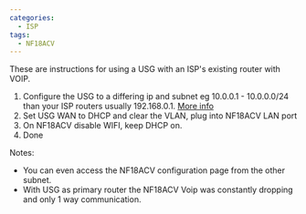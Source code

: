 ```yaml
---
categories:
  - ISP
tags:
  - NF18ACV
---
```


These are instructions for using a USG with an ISP's existing router with VOIP. 

1. Configure the USG to a differing ip and subnet eg 10.0.0.1 - 10.0.0.0/24 than your ISP routers usually 192.168.0.1. [More info](https://community.ui.com/questions/How-to-add-a-usg-behind-an-isps-modem-without-bridging/3e28876f-1ef6-44be-b9f0-e26f6a32854d)
2. Set USG WAN to DHCP and clear the VLAN, plug into NF18ACV LAN port
3. On NF18ACV disable WIFI, keep DHCP on.
4. Done

Notes:
* You can even access the NF18ACV configuration page from the other subnet.
* With USG as primary router the NF18ACV Voip was constantly dropping and only 1 way communication.